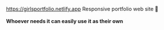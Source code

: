 https://girlsportfolio.netlify.app Responsive portfolio web site 🌸 </br>
</br>
**Whoever needs it can easily use it as their own**
